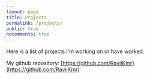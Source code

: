 ```yaml
---
layout: page
title: Projects
permalink: /projects/
public: true
nocomments: true
---
```


Here is a list of projects I'm working on or have worked.

My github repository: [https://github.com/RaviiKmr](https://github.com/RaviiKmr)
